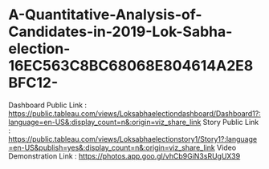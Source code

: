 # A-Quantitative-Analysis-of-Candidates-in-2019-Lok-Sabha-election-16EC563C8BC68068E804614A2E8BFC12-


Dashboard Public Link : https://public.tableau.com/views/Loksabhaelectiondashboard/Dashboard1?:language=en-US&:display_count=n&:origin=viz_share_link
Story Public Link : https://public.tableau.com/views/Loksabhaelectionstory1/Story1?:language=en-US&publish=yes&:display_count=n&:origin=viz_share_link
Video Demonstration Link : https://photos.app.goo.gl/vhCb9GiN3sRUgUX39
